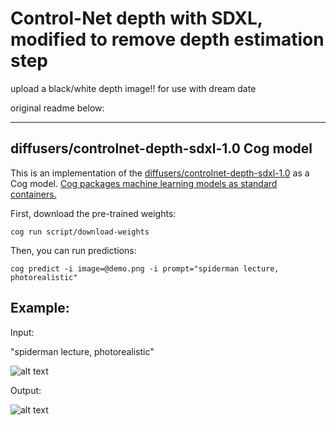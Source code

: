 # Control-Net depth with SDXL, modified to remove depth estimation step

upload a black/white depth image!! for use with dream date

original readme below:

---

## diffusers/controlnet-depth-sdxl-1.0 Cog model

This is an implementation of the [diffusers/controlnet-depth-sdxl-1.0](https://huggingface.co/diffusers/controlnet-depth-sdxl-1.0) as a Cog model. [Cog packages machine learning models as standard containers.](https://github.com/replicate/cog)

First, download the pre-trained weights:

    cog run script/download-weights

Then, you can run predictions:

    cog predict -i image=@demo.png -i prompt="spiderman lecture, photorealistic"

## Example:

Input:

"spiderman lecture, photorealistic"

![alt text](demo.png)

Output:

![alt text](output.png)
